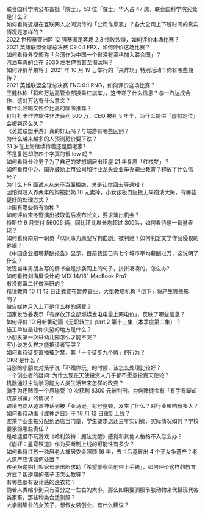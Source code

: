 联合国科学院公布首批「院士」，53 位「院士」华人占 47 席，联合国科学院究竟是什么？  
如何看待近期在互联网人之间流传的「公司作息表」？各大公司上下班时间的真实情况是怎样的？  
2022 世预赛亚洲区 12 强赛国足客场 2:3 惜败沙特，如何评价本场比赛？  
2021 英雄联盟全球总决赛 C9 0:1 FPX，如何评价这场比赛？  
如何看待外交部称「台湾作为中国一个省没有资格加入联合国」？  
汽油车真的会在 2030 左右停售甚至淘汰吗？  
如何评价苹果将于 2021 年 10 月 19 日举行的「来炸场」特别活动？你有哪些期待？  
2021 英雄联盟全球总决赛 FNC 0:1 RNG，如何评价这场比赛？  
王健林称「将和万达高管全部换乘红旗车」，这传递了什么信息？与一汽达成合作，这对万达有什么意义？  
有什么好喝又性价比高的咖啡推荐？  
钉钉打卡作弊软件非法获利 500 万，CEO 被判 5 年半，为什么提供「虚拟定位」会被判这么久？  
《英雄联盟手游》真的好玩吗？与端游有哪些区别？  
为什么越来越多的人预测房价要下跌？  
31 岁在上海继续待着还是回老家?  
不是复姓却取四个字真的很 low 吗？  
如何看待长沙男子为了自己的梦想蜗居出租屋 21 年复原「红楼梦」？  
如何看待中办、国办鼓励上市公司和行业龙头企业举办职业教育？释放了什么信号？  
为什么 HR 面试人从来不当面拒绝，总是让你回去等通知？  
因怕狗咬人养两年的狗被奶奶 10 元卖掉，小女孩极力阻拦无果崩溃大哭，有哪些更好的处理方式？  
中国有哪些特有物种？  
如何评价宋冬野演出被取消后发布长文，要求演出机会？  
特斯拉 9 月交付 56006 辆，同比环比增长均超过 300%，如何看待这一销量表现？  
如何看待南京一职员「以同事为原型写狗血剧」被判赔？如何判定文学作品侵权的界限？  
《中国企业招聘薪酬报告》显示，目前我国已有七个城市平均薪酬过万，这说明了什么？  
发现当年男朋友写的情书全是抄袭网上的句子，拼拼凑凑的，怎么办?  
如何看待刘海屏设计的 M1X 14/16" MacBook Pro?  
有没有富二代做科研的？  
精锐教育 10 月 12 日正式宣布暂停营业，大型教培机构「倒下」将产生哪些影响？  
做自媒体月入上万是什么样的感受？  
国家发改委表示「有序放开全部燃煤发电电量上网电价」，反映了哪些信息？  
如何评价 10 月新番动画《无职转生》part.2 第十三集（本季度第二集）？  
施工单位最让你失望的地方是什么？  
小朋友第一次进幼儿园怎么才能不哭？  
写小说怎么样才能把读者写哭？  
如何看待徒步直播被封禁，其「十个徒步九个假」的行为？  
OKR 是什么？  
当别的小朋友对孩子说「不跟你玩」的时候，该怎么处理比较好？  
一个创业者的疑问: 为什么现在天使投资人几乎都不愿意投资天使轮？  
机器通过主动学习能为人类生活带来怎样的改变？  
骑手为还赌债一个月碰瓷 10 次获利 8300 元被判刑，为何赌徒会有「有手有脚却坑蒙拐骗」的情况？  
跨境电商从造富神话到被「亚马逊」封号整顿，发生了什么？对行业影响有多大？  
如何看待动画《成神之日》于 10 月 12 日重新上线？  
空乘毕业生被分配到酒店当门童，学生要求退还三年实训费，实际情况如何？学校要承担哪些责任？  
是哈迷但不玩游戏《哈利波特：魔法觉醒》感觉和其他人格格不入怎么办？  
《崩坏：星穹铁道》作为买断制上线的可能性有多少？  
如何看待江苏一独居老人被居委会照顾 16 年，去世后竟冒出 4 个子女争遗产？老人遗产应该如何处置？  
孩子叛逆期打架家长派出所求助「希望警察给他带上手铐」，如何评价这样的教育方式？叛逆期的孩子该怎么教导？  
有哪些很有设计感的连衣裙？  
倘若人类缩小到只有百分之一左右的大小，那么如果要驯服节肢动物来代替现代各类家畜，那些种类合适驯服？  
大学刚毕业的女孩子，想做女装创业，有什么建议？  
